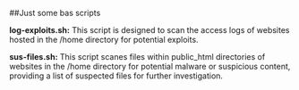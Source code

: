 ##Just some bas scripts

**log-exploits.sh:** This script is designed to scan the access logs of websites hosted in the /home directory for potential exploits. 

**sus-files.sh:** This script scanes files within public_html directories of websites in the /home directory for potential malware or suspicious content, providing a list of suspected files for further investigation.
